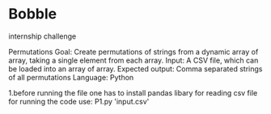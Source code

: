 # Bobble
internship challenge


Permutations
Goal: Create permutations of strings from a dynamic array of array, taking a single element from each array. 
Input: A CSV file, which can be loaded into an array of array. 
Expected output: Comma separated strings of all permutations 
Language: Python


1.before running the file one has to install pandas libary for reading csv file
for running the code use:
          P1.py 'input.csv'

